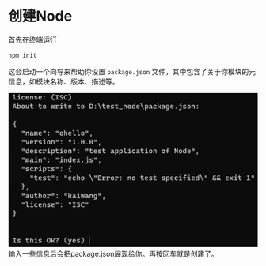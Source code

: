 
# 创建Node
首先在终端运行
```bash
npm init 
```
这会启动一个向导来帮助你设置 `package.json` 文件，其中包含了关于你模块的元信息，如模块名称、版本、描述等。

![](images/Pasted%20image%2020231023164322.png)
输入一些信息后会把package.json展现给你。再按回车就是创建了。





